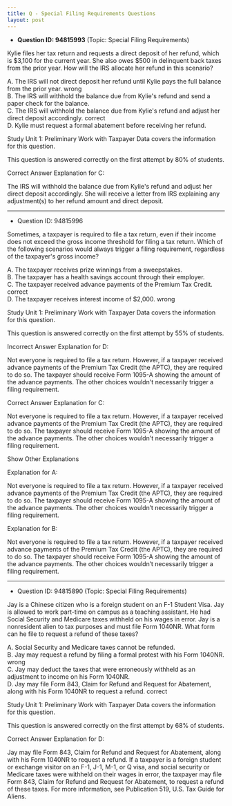 ```yaml
---
title: Q - Special Filing Requirements Questions
layout: post
---
```



- **Question ID: 94815993** (Topic: Special Filing Requirements)

Kylie files her tax return and requests a direct deposit of her refund, which is $3,100 for the current year. 
She also owes $500 in delinquent back taxes from the prior year. How will the IRS allocate her refund in this scenario?

A. The IRS will not direct deposit her refund until Kylie pays the full balance from the prior year. wrong   
B. The IRS will withhold the balance due from Kylie's refund and send a paper check for the balance.  
C. The IRS will withhold the balance due from Kylie's refund and adjust her direct deposit accordingly.  correct   
D. Kylie must request a formal abatement before receiving her refund.   

Study Unit 1: Preliminary Work with Taxpayer Data covers the information for this question.

This question is answered correctly on the first attempt by 80% of students.

Correct Answer Explanation for C:

The IRS will withhold the balance due from Kylie's refund and adjust her direct deposit accordingly. She will receive a letter from IRS explaining any adjustment(s) to her refund amount and direct deposit.

<hr class="red">

- Question ID: 94815996 

Sometimes, a taxpayer is required to file a tax return, even if their income does not exceed the gross income threshold for filing a tax return. Which of the following scenarios would always trigger a filing requirement, regardless of the taxpayer's gross income?

A. The taxpayer receives prize winnings from a sweepstakes.  
B. The taxpayer has a health savings account through their employer.  
C. The taxpayer received advance payments of the Premium Tax Credit. correct  
D. The taxpayer receives interest income of $2,000. wrong  

Study Unit 1: Preliminary Work with Taxpayer Data covers the information for this question.

This question is answered correctly on the first attempt by 55% of students.

Incorrect Answer Explanation for D:

Not everyone is required to file a tax return. However, if a taxpayer received advance payments of the Premium Tax Credit (the APTC), they are required to do so. The taxpayer should receive Form 1095-A showing the amount of the advance payments. The other choices wouldn't necessarily trigger a filing requirement.

Correct Answer Explanation for C:

Not everyone is required to file a tax return. However, if a taxpayer received advance payments of the Premium Tax Credit (the APTC), they are required to do so. The taxpayer should receive Form 1095-A showing the amount of the advance payments. The other choices wouldn't necessarily trigger a filing requirement.

Show Other Explanations

Explanation for A:

Not everyone is required to file a tax return. However, if a taxpayer received advance payments of the Premium Tax Credit (the APTC), they are required to do so. The taxpayer should receive Form 1095-A showing the amount of the advance payments. The other choices wouldn’t necessarily trigger a filing requirement.

Explanation for B:

Not everyone is required to file a tax return. However, if a taxpayer received advance payments of the Premium Tax Credit (the APTC), they are required to do so. The taxpayer should receive Form 1095-A showing the amount of the advance payments. The other choices wouldn’t necessarily trigger a filing requirement.

<hr class="red">

- Question ID: 94815890 (Topic: Special Filing Requirements)

Jay is a Chinese citizen who is a foreign student on an F-1 Student Visa. Jay is allowed to work part-time on campus as a teaching assistant. He had Social Security and Medicare taxes withheld on his wages in error. Jay is a nonresident alien to tax purposes and must file Form 1040NR. What form can he file to request a refund of these taxes?

A. Social Security and Medicare taxes cannot be refunded.  
B. Jay may request a refund by filing a formal protest with his Form 1040NR. wrong  
C. Jay may deduct the taxes that were erroneously withheld as an adjustment to income on his Form 1040NR.  
D. Jay may file Form 843, Claim for Refund and Request for Abatement, along with his Form 1040NR to request a refund. correct  

Study Unit 1: Preliminary Work with Taxpayer Data covers the information for this question.

This question is answered correctly on the first attempt by 68% of students.

Correct Answer Explanation for D:

Jay may file Form 843, Claim for Refund and Request for Abatement, along with his Form 1040NR to request a refund. If a taxpayer is a foreign student or exchange visitor on an F-1, J-1, M-1, or Q visa, and social security or Medicare taxes were withheld on their wages in error, the taxpayer may file Form 843, Claim for Refund and Request for Abatement, to request a refund of these taxes. For more information, see Publication 519, U.S. Tax Guide for Aliens.

